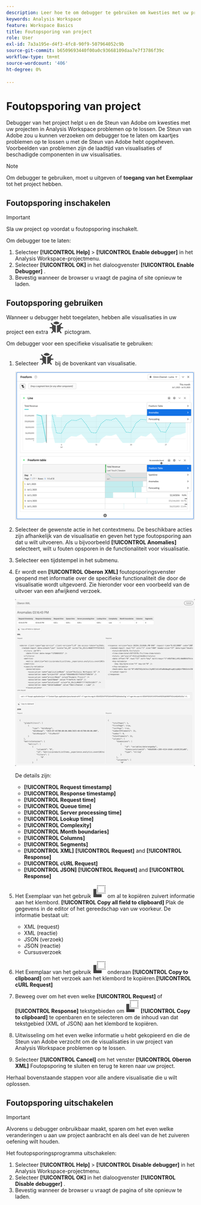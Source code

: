 ```yaml
---
description: Leer hoe te om debugger te gebruiken om kwesties met uw project in Analysis Workspace problemen op te lossen.
keywords: Analysis Workspace
feature: Workspace Basics
title: Foutopsporing van project
role: User
exl-id: 7a3a195e-d4f3-4fc8-90f9-507964052c9b
source-git-commit: b6509693440f00a0c93668109daa7e7f3786f39c
workflow-type: tm+mt
source-wordcount: '406'
ht-degree: 0%

---
```


# Foutopsporing van project

Debugger van het project helpt u en de Steun van Adobe om kwesties met uw projecten in Analysis Workspace problemen op te lossen. De Steun van Adobe zou u kunnen verzoeken om debugger toe te laten om kaartjes problemen op te lossen u met de Steun van Adobe hebt opgeheven. Voorbeelden van problemen zijn de laadtijd van visualisaties of beschadigde componenten in uw visualisaties.

>[!NOTE]
>
>Om debugger te gebruiken, moet u **&#x200B;**&#x200B;uitgeven of **toegang van het Exemplaar** tot het project hebben.
>

## Foutopsporing inschakelen

>[!IMPORTANT]
>
>Sla uw project op voordat u foutopsporing inschakelt.
>

Om debugger toe te laten:

1. Selecteer **[!UICONTROL Help]** > **[!UICONTROL Enable debugger]** in het Analysis Workspace-projectmenu.
1. Selecteer **[!UICONTROL OK]** in het dialoogvenster **[!UICONTROL Enable Debugger]** .
1. Bevestig wanneer de browser u vraagt de pagina of site opnieuw te laden.


## Foutopsporing gebruiken

Wanneer u debugger hebt toegelaten, hebben alle visualisaties in uw project een extra ![&#x200B; Bug &#x200B;](/help/assets/icons/Bug.svg) pictogram.

Om debugger voor een specifieke visualisatie te gebruiken:

1. Selecteer ![&#x200B; Bug &#x200B;](/help/assets/icons/Bug.svg) bij de bovenkant van visualisatie.

   ![&#x200B; Debugger contextmenu &#x200B;](assets/debugger-context-menu.png)

1. Selecteer de gewenste actie in het contextmenu. De beschikbare acties zijn afhankelijk van de visualisatie en geven het type foutopsporing aan dat u wilt uitvoeren. Als u bijvoorbeeld **[!UICONTROL Anomalies]** selecteert, wilt u fouten opsporen in de functionaliteit voor visualisatie.
1. Selecteer een tijdstempel in het submenu.
1. Er wordt een **[!UICONTROL Oberon XML]** foutopsporingsvenster geopend met informatie over de specifieke functionaliteit die door de visualisatie wordt uitgevoerd. Zie hieronder voor een voorbeeld van de uitvoer van een afwijkend verzoek.

   ![&#x200B; Output zuivert verzoek &#x200B;](assets/debugger-oberon.png)

   De details zijn:

   * **[!UICONTROL Request timestamp]**
   * **[!UICONTROL Response timestamp]**
   * **[!UICONTROL Request time]**
   * **[!UICONTROL Queue time]**
   * **[!UICONTROL Server processing time]**
   * **[!UICONTROL Lookup time]**
   * **[!UICONTROL Complexity]**
   * **[!UICONTROL Month boundaries]**
   * **[!UICONTROL Columns]**
   * **[!UICONTROL Segments]**
   * **[!UICONTROL XML]** **[!UICONTROL Request]** and **[!UICONTROL Response]**
   * **[!UICONTROL cURL Request]**
   * **[!UICONTROL JSON]** **[!UICONTROL Request]** and **[!UICONTROL Response]**

1. Het Exemplaar van het gebruik ![&#x200B; &#x200B;](/help/assets/icons/Copy.svg) om al te kopiëren zuivert informatie aan het klembord. **[!UICONTROL Copy all field to clipboard]** Plak de gegevens in de editor of het gereedschap van uw voorkeur. De informatie bestaat uit:

   * XML (request)
   * XML (reactie)
   * JSON (verzoek)
   * JSON (reactie)
   * Cursusverzoek

1. Het Exemplaar van het gebruik ![&#x200B; &#x200B;](/help/assets/icons/Copy.svg) onderaan **[!UICONTROL Copy to clipboard]** om het verzoek aan het klembord te kopiëren.**[!UICONTROL cURL Request]**
1. Beweeg over om het even welke **[!UICONTROL Request]** of **[!UICONTROL Response]** tekstgebieden om ![&#x200B; Exemplaar &#x200B;](/help/assets/icons/Copy.svg) **[!UICONTROL Copy to clipboard]** te openbaren en te selecteren om de inhoud van dat tekstgebied (XML of JSON) aan het klembord te kopiëren.

1. Uitwisseling om het even welke informatie u hebt gekopieerd en die de Steun van Adobe verzocht om de visualisaties in uw project van Analysis Workspace problemen op te lossen.

1. Selecteer **[!UICONTROL Cancel]** om het venster **[!UICONTROL Oberon XML]** Foutopsporing te sluiten en terug te keren naar uw project.

Herhaal bovenstaande stappen voor alle andere visualisatie die u wilt oplossen.

## Foutopsporing uitschakelen

>[!IMPORTANT]
>
>Alvorens u debugger onbruikbaar maakt, sparen om het even welke veranderingen u aan uw project aanbracht en als deel van de het zuiveren oefening wilt houden.
>

Het foutopsporingsprogramma uitschakelen:

1. Selecteer **[!UICONTROL Help]** > **[!UICONTROL Disable debugger]** in het Analysis Workspace-projectmenu.
1. Selecteer **[!UICONTROL OK]** in het dialoogvenster **[!UICONTROL Disable debugger]** .
1. Bevestig wanneer de browser u vraagt de pagina of site opnieuw te laden.
